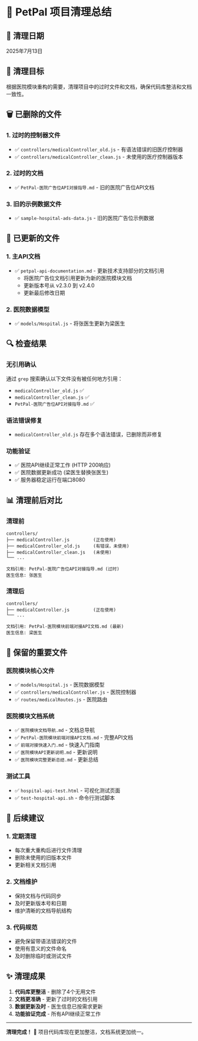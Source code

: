 # 🧹 PetPal 项目清理总结

## 📅 清理日期
2025年7月13日

## 🎯 清理目标
根据医院模块重构的需要，清理项目中的过时文件和文档，确保代码库整洁和文档一致性。

## 🗑️ 已删除的文件

### 1. 过时的控制器文件
- ✅ `controllers/medicalController_old.js` - 有语法错误的旧医疗控制器
- ✅ `controllers/medicalController_clean.js` - 未使用的医疗控制器版本

### 2. 过时的文档
- ✅ `PetPal-医院广告位API对接指导.md` - 旧的医院广告位API文档

### 3. 旧的示例数据文件
- ✅ `sample-hospital-ads-data.js` - 旧的医院广告位示例数据

## 📝 已更新的文件

### 1. 主API文档
- ✅ `petpal-api-documentation.md` - 更新技术支持部分的文档引用
  - 将医院广告位文档引用更新为新的医院模块文档
  - 更新版本号从 v2.3.0 到 v2.4.0
  - 更新最后修改日期

### 2. 医院数据模型
- ✅ `models/Hospital.js` - 将张医生更新为梁医生

## 🔍 检查结果

### 无引用确认
通过 `grep` 搜索确认以下文件没有被任何地方引用：
- `medicalController_old.js` ✅
- `medicalController_clean.js` ✅
- `PetPal-医院广告位API对接指导.md` ✅

### 语法错误修复
- `medicalController_old.js` 存在多个语法错误，已删除而非修复

### 功能验证
- ✅ 医院API继续正常工作 (HTTP 200响应)
- ✅ 医院数据更新成功 (梁医生替换张医生)
- ✅ 服务器稳定运行在端口8080

## 📊 清理前后对比

### 清理前
```
controllers/
├── medicalController.js         (正在使用)
├── medicalController_old.js     (有错误，未使用)
├── medicalController_clean.js   (未使用)
└── ...

文档引用: PetPal-医院广告位API对接指导.md (过时)
医生信息: 张医生
```

### 清理后
```
controllers/
├── medicalController.js         (正在使用)
└── ...

文档引用: PetPal-医院模块前端对接API文档.md (最新)
医生信息: 梁医生
```

## 🎯 保留的重要文件

### 医院模块核心文件
- ✅ `models/Hospital.js` - 医院数据模型
- ✅ `controllers/medicalController.js` - 医院控制器
- ✅ `routes/medicalRoutes.js` - 医院路由

### 医院模块文档系统
- ✅ `医院模块文档导航.md` - 文档总导航
- ✅ `PetPal-医院模块前端对接API文档.md` - 完整API文档
- ✅ `前端对接快速入门.md` - 快速入门指南
- ✅ `医院模块API更新说明.md` - 更新说明
- ✅ `医院模块完整更新总结.md` - 更新总结

### 测试工具
- ✅ `hospital-api-test.html` - 可视化测试页面
- ✅ `test-hospital-api.sh` - 命令行测试脚本

## 🚀 后续建议

### 1. 定期清理
- 每次重大重构后进行文件清理
- 删除未使用的旧版本文件
- 更新相关文档引用

### 2. 文档维护
- 保持文档与代码同步
- 及时更新版本号和日期
- 维护清晰的文档导航结构

### 3. 代码规范
- 避免保留带语法错误的文件
- 使用有意义的文件命名
- 及时删除临时或测试文件

## ✨ 清理成果

1. **代码库更整洁** - 删除了4个无用文件
2. **文档更准确** - 更新了过时的文档引用
3. **数据更新及时** - 医生信息已按需求更新
4. **功能验证完成** - 所有API继续正常工作

---

**清理完成！** 🎉 项目代码库现在更加整洁，文档系统更加统一。
